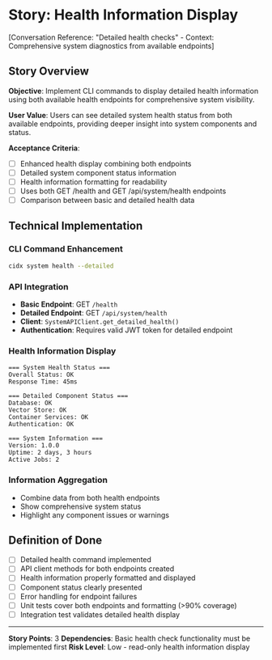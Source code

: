 # Story: Health Information Display

[Conversation Reference: "Detailed health checks" - Context: Comprehensive system diagnostics from available endpoints]

## Story Overview

**Objective**: Implement CLI commands to display detailed health information using both available health endpoints for comprehensive system visibility.

**User Value**: Users can see detailed system health status from both available endpoints, providing deeper insight into system components and status.

**Acceptance Criteria**:
- [ ] Enhanced health display combining both endpoints
- [ ] Detailed system component status information
- [ ] Health information formatting for readability
- [ ] Uses both GET /health and GET /api/system/health endpoints
- [ ] Comparison between basic and detailed health data

## Technical Implementation

### CLI Command Enhancement
```bash
cidx system health --detailed
```

### API Integration
- **Basic Endpoint**: GET `/health`
- **Detailed Endpoint**: GET `/api/system/health`
- **Client**: `SystemAPIClient.get_detailed_health()`
- **Authentication**: Requires valid JWT token for detailed endpoint

### Health Information Display
```
=== System Health Status ===
Overall Status: OK
Response Time: 45ms

=== Detailed Component Status ===
Database: OK
Vector Store: OK
Container Services: OK
Authentication: OK

=== System Information ===
Version: 1.0.0
Uptime: 2 days, 3 hours
Active Jobs: 2
```

### Information Aggregation
- Combine data from both health endpoints
- Show comprehensive system status
- Highlight any component issues or warnings

## Definition of Done
- [ ] Detailed health command implemented
- [ ] API client methods for both endpoints created
- [ ] Health information properly formatted and displayed
- [ ] Component status clearly presented
- [ ] Error handling for endpoint failures
- [ ] Unit tests cover both endpoints and formatting (>90% coverage)
- [ ] Integration test validates detailed health display

---

**Story Points**: 3
**Dependencies**: Basic health check functionality must be implemented first
**Risk Level**: Low - read-only health information display